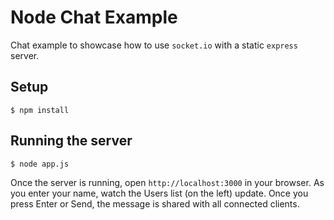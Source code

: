 # Node Chat Example

Chat example to showcase how to use `socket.io` with a static `express` server.

## Setup

    $ npm install

## Running the server

    $ node app.js
       
Once the server is running, open `http://localhost:3000` in your browser. As you enter your name, watch the Users list
(on the left) update. Once you press Enter or Send, the message is shared with all connected clients.
